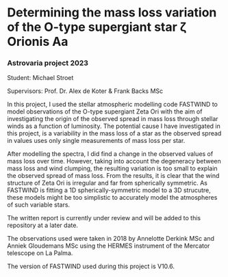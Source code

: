 # Determining the mass loss variation of the O-type supergiant star ζ Orionis Aa
### Astrovaria project 2023
Student: Michael Stroet

Supervisors: Prof. Dr. Alex de Koter & Frank Backs MSc

In this project, I used the stellar atmospheric modelling code FASTWIND to model observations of the O-type supergiant Zeta Ori with the aim of investigating the origin of the observed spread in mass loss through stellar winds as a function of luminosity. The potential cause I have investigated in this project, is a variability in the mass loss of a star as the observed spread in values uses only single measurements of mass loss per star.

After modelling the spectra, I did find a change in the observed values of mass loss over time. However, taking into account the degeneracy between mass loss and wind clumping, the resulting variation is too small to explain the observed spread of mass loss. From the results, it is clear that the wind structure of Zeta Ori is irregular and far from spherically symmetric. As FASTWIND is fitting a 1D spherically-symmetric model to a 3D strucutre, these models might be too simplistic to accurately model the atmospheres of such variable stars.

The written report is currently under review and will be added to this repository at a later date.

The observations used were taken in 2018 by Annelotte Derkink MSc and Anniek Gloudemans MSc using the HERMES instrument of the Mercator telescope on La Palma.

The version of FASTWIND used during this project is V10.6.
